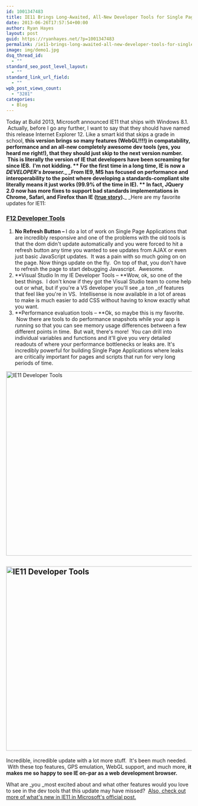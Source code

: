 ```yaml
---
id: 1001347483
title: IE11 Brings Long-Awaited, All-New Developer Tools for Single Page Apps
date: 2013-06-26T17:57:54+00:00
author: Ryan Hayes
layout: post
guid: https://ryanhayes.net/?p=1001347483
permalink: /ie11-brings-long-awaited-all-new-developer-tools-for-single-page-apps/
image: img/demo1.jpg
dsq_thread_id:
  - ""
standard_seo_post_level_layout:
  - ""
standard_link_url_field:
  - ""
wpb_post_views_count:
  - "3281"
categories:
  - Blog
---
```

Today at Build 2013, Microsoft announced IE11 that ships with Windows 8.1.  Actually, before I go any further, I want to say that they should have named this release Internet Explorer 12. Like a smart kid that skips a grade in school, **this version brings so many features (WebGL!!!!) in compatability, performance and an all-new completely awesome dev tools (yes, you heard me right!), that they should just skip to the next version number.  **This is literally the version of IE that developers have been screaming for since IE8.  I'm not kidding. ** For the first time in a long time, IE is now a _DEVELOPER's browser._**_ _From IE9, MS has focused on performance and interoperability to the point where developing a standards-compliant site literally means it just works (99.9% of the time in IE). ** In fact, JQuery 2.0 now has more fixes to support bad standards implementations in Chrome, Safari, and Firefox than IE ([true story](https://blog.jquery.com/2013/01/14/the-state-of-jquery-2013/)).**_ _Here are my favorite updates for IE11:<!--more-->

### [F12 Developer Tools](https://msdn.microsoft.com/en-US/library/ie/bg182632(v=vs.85))

  1. <span style="line-height: 13px;"><b>No Refresh Button &#8211; </b>I do a lot of work on Single Page Applications that are incredibly responsive and one of the problems with the old tools is that the dom didn't update automatically and you were forced to hit a refresh button any time you wanted to see updates from AJAX or even just basic JavaScript updates.  It was a pain with so much going on on the page. Now things update on the fly.  On top of that, you don't have to refresh the page to start debugging Javascript.  Awesome.</span>
  2. **Visual Studio In my IE Developer Tools &#8211; **Wow, ok, so one of the best things.  I don't know if they got the Visual Studio team to come help out or what, but if you're a VS developer you'll see _a ton _of features that feel like you're in VS.  Intellisense is now available in a lot of areas to make is much easier to add CSS without having to know exactly what you want.
  3. **Performance evaluation tools &#8211; **Ok, so maybe this is my favorite.  Now there are tools to do performance snapshots while your app is running so that you can see memory usage differences between a few different points in time.  But wait, there's more!  You can drill into individual variables and functions and it'll give you very detailed readouts of where your performance bottlenecks or leaks are. It's incredibly powerful for building Single Page Applications where leaks are critically important for pages and scripts that run for very long periods of time.

[<img class="alignnone size-full wp-image-1001347488" alt="IE11 Developer Tools" src="https://res.cloudinary.com/ryanhayes-net/image/upload/v1382116574/IC666321_drlrxz.png" width="735" height="500" />](https://res.cloudinary.com/ryanhayes-net/image/upload/v1382116574/IC666321_drlrxz.png)

## [<img class="alignnone size-full wp-image-1001347485" alt="IE11 Developer Tools" src="https://res.cloudinary.com/ryanhayes-net/image/upload/v1382116575/IC6663221_nv7qzv.png" width="735" height="500" />](https://res.cloudinary.com/ryanhayes-net/image/upload/v1382116575/IC6663221_nv7qzv.png)

Incredible, incredible update with a lot more stuff.  It's been much needed.  With these top features, GPS emulation, WebGL support, and much more, **it makes me so happy to see IE on-par as a web development browser.**

What are _you _most excited about and what other features would you love to see in the dev tools that this update may have missed?  [Also, check out more of what's new in IE11 in Microsoft's official post.](https://msdn.microsoft.com/en-US/library/ie/bg182625(v=vs.85))